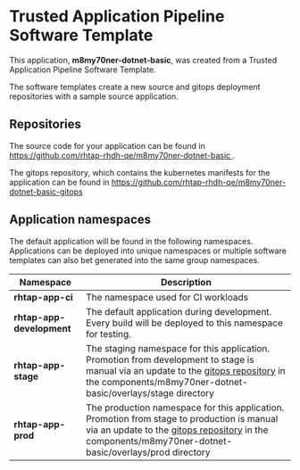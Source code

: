 # Trusted Application Pipeline Software Template

This application, **m8my70ner-dotnet-basic**, was created from a Trusted Application Pipeline Software Template.

The software templates create a new source and gitops deployment repositories with a sample source application. 

## Repositories

The source code for your application can be found in [https://github.com/rhtap-rhdh-qe/m8my70ner-dotnet-basic ](https://github.com/rhtap-rhdh-qe/m8my70ner-dotnet-basic ).
 
The gitops repository, which contains the kubernetes manifests for the application can be found in 
[https://github.com/rhtap-rhdh-qe/m8my70ner-dotnet-basic-gitops ](https://github.com/rhtap-rhdh-qe/m8my70ner-dotnet-basic-gitops ) 

## Application namespaces 

The default application will be found in the following namespaces. Applications can be deployed into unique namespaces or multiple software templates can also bet generated into the same group namespaces.  

|  Namespace   |  Description   |  
| -------- | -------- |
| **rhtap-app-ci** | The namespace used for CI workloads |
| **rhtap-app-development** | The default application during development. Every build will be deployed to this namespace for testing. |
| **rhtap-app-stage** | The staging namespace for this application. Promotion from development to stage is manual via an update to the [gitops repository](https://github.com/rhtap-rhdh-qe/m8my70ner-dotnet-basic-gitops ) in the components/m8my70ner-dotnet-basic/overlays/stage directory |
| **rhtap-app-prod** | The production namespace for this application. Promotion from stage to production is manual via an update to the [gitops repository](https://github.com/rhtap-rhdh-qe/m8my70ner-dotnet-basic-gitops ) in the components/m8my70ner-dotnet-basic/overlays/prod directory |